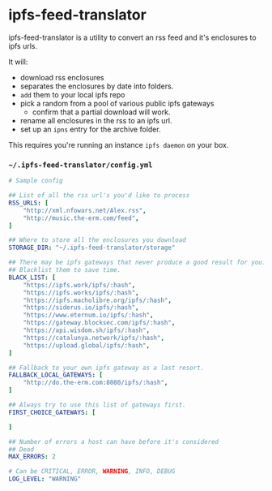 # ipfs-feed-translator

ipfs-feed-translator is a utility to convert an rss feed and it's
enclosures to ipfs urls.

It will:
- download rss enclosures
- separates the enclosures by date into folders.
- `add` them to your local ipfs repo
- pick a random from a pool of various public ipfs gateways
    - confirm that a partial download will work.
- rename all enclosures in the rss to an ipfs url.
- set up an `ipns` entry for the archive folder.

This requires you're running an instance `ipfs daemon` on your box.


### `~/.ipfs-feed-translator/config.yml`
```yaml
# Sample config

## List of all the rss url's you'd like to process
RSS_URLS: [
    "http://xml.nfowars.net/Alex.rss",
    "http://music.the-erm.com/feed",
]

## Where to store all the enclosures you download
STORAGE_DIR: "~/.ipfs-feed-translator/storage"

## There may be ipfs gateways that never produce a good result for you.
## Blacklist them to save time.
BLACK_LIST: [
    "https://ipfs.work/ipfs/:hash",
    "https://ipfs.works/ipfs/:hash",
    "https://ipfs.macholibre.org/ipfs/:hash",
    "https://siderus.io/ipfs/:hash",
    "https://www.eternum.io/ipfs/:hash",
    "https://gateway.blocksec.com/ipfs/:hash",
    "https://api.wisdom.sh/ipfs/:hash",
    "https://catalunya.network/ipfs/:hash",
    "https://upload.global/ipfs/:hash",
]

## Fallback to your own ipfs gateway as a last resort.
FALLBACK_LOCAL_GATEWAYS: [
    "http://do.the-erm.com:8080/ipfs/:hash",
]

## Always try to use this list of gateways first.
FIRST_CHOICE_GATEWAYS: [

]

## Number of errors a host can have before it's considered
## Dead
MAX_ERRORS: 2

# Can be CRITICAL, ERROR, WARNING, INFO, DEBUG
LOG_LEVEL: "WARNING"

```
